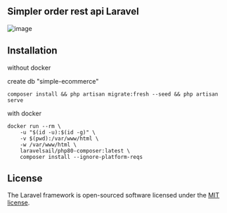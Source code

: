 
## Simpler order rest api Laravel

![image](https://user-images.githubusercontent.com/17679067/145486517-e03d8f1d-5742-4247-800b-2b7617677cc4.png)
## Installation

without docker

create db "simple-ecommerce"
```shell
composer install && php artisan migrate:fresh --seed && php artisan serve
```

with docker
```shell
docker run --rm \
    -u "$(id -u):$(id -g)" \
    -v $(pwd):/var/www/html \
    -w /var/www/html \
    laravelsail/php80-composer:latest \
    composer install --ignore-platform-reqs
```








## License

The Laravel framework is open-sourced software licensed under the [MIT license](https://opensource.org/licenses/MIT).
